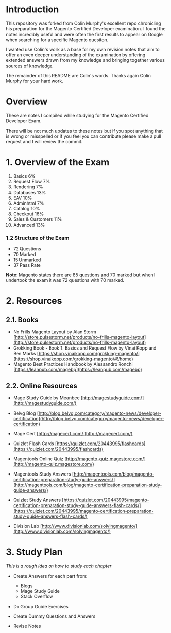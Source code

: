 # Introduction
This repository was forked from Colin Murphy's excellent repo chronicling his preparation for the Magento Certified Developer examination. I found the notes incredibly useful and were often the first results to appear on Google when searching for a specific Magento quesiton.

I wanted use Colin's work as a base for my own revision notes that aim to offer an even deeper understanding of the examination by offering extended answers drawn from my knowledge and bringing together various sources of knowledge.

The remainder of this README are Colin's words. Thanks again Colin Murphy for your hard work.


# Overview

These are notes I compiled while studying for the Magento Certified Developer Exam.

There will be not much updates to these notes but if you spot anything that is wrong or misspelled or if you feel you can contribute please make a pull request and I will review the commit.


# 1. Overview of the Exam

1. Basics                   6%
2. Request Flow             7%
3. Rendering                7%
4. Databases                13%
5. EAV                      10%
6. Adminhtml                7%
7. Catalog                  10%
8. Checkout                 16%
9. Sales & Customers        11%
10. Advanced                13%


### 1.2 Structure of the Exam

- 72 Questions
- 70 Marked
- 15 Unmarked
- 37 Pass Rate

**Note:** Magento states there are 85 questions and 70 marked but when I undertook the exam it was 72 questions with 70 marked.


# 2. Resources

## 2.1. Books

- No Frills Magento Layout by Alan Storm [http://store.pulsestorm.net/products/no-frills-magento-layout](http://store.pulsestorm.net/products/no-frills-magento-layout)
- Grokking Book - Book 1: Basics and Request Flow by Vinai Kopp and Ben Marks [https://shop.vinaikopp.com/grokking-magento/](https://shop.vinaikopp.com/grokking-magento/#!/home)
- Magento Best Practices Handbook by Alessandro Ronchi [https://leanpub.com/magebp](https://leanpub.com/magebp)

## 2.2. Online Resources

- Mage Study Guide by Meanbee [http://magestudyguide.com/](http://magestudyguide.com/)

- Belvg Blog [http://blog.belvg.com/category/magento-news/developer-certification](http://blog.belvg.com/category/magento-news/developer-certification)
- Mage Cert [http://magecert.com/](http://magecert.com/)
- Quizlet Flash Cards [https://quizlet.com/20443995/flashcards](https://quizlet.com/20443995/flashcards)
- Magentools Online Quiz [http://magento-quiz.magestore.com/](http://magento-quiz.magestore.com/)
- Magentools Study Answers [http://magentools.com/blog/magento-certification-preparation-study-guide-answers/](http://magentools.com/blog/magento-certification-preparation-study-guide-answers/)
- Quizlet Study Answers [https://quizlet.com/20443995/magento-certification-preparation-study-guide-answers-flash-cards/](https://quizlet.com/20443995/magento-certification-preparation-study-guide-answers-flash-cards/)
- Division Lab [http://www.divisionlab.com/solvingmagento/](http://www.divisionlab.com/solvingmagento/)


# 3. Study Plan

*This is a rough idea on how to study each chapter*

- Create Answers for each part from:

    - Blogs
    - Mage Study Guide
    - Stack Overflow



- Do Group Guide Exercises
- Create Dummy Questions and Answers
- Revise Notes
